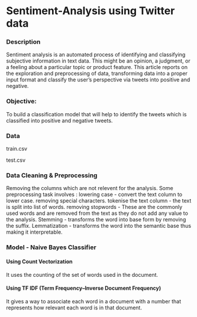 # Sentiment-Analysis using Twitter data

### Description
Sentiment analysis is an automated process of identifying and classifying subjective information in text data. This might be an opinion, a judgment, or a feeling about a particular topic or product feature.
This article reports on the exploration and preprocessing of data, transforming data into a proper input format and classify the user’s perspective via tweets into positive and negative.

### Objective:
To build a classification model that will help to identify the tweets which is classified into positive and negative tweets.

### Data
train.csv

test.csv

### Data Cleaning & Preprocessing
Removing the columns which are not relevent for the analysis.
Some preprocessing task involves :
  lowering case - convert the text column to lower case.
  removing special characters.
  tokenise the text column - the text is split into list of words.
  removing stopwords - These are the commonly used words and are removed from the text as they do not add any value to the analysis.
  Stemming - transforms the word into base form by removing the suffix.
  Lemmatization - transforms the word into the semantic base thus making it interpretable.
  
### Model - Naive Bayes Classifier

#### Using Count Vectorization 
It uses the counting of the set of words used in the document.
#### Using TF IDF (Term Frequency–Inverse Document Frequency)
It gives a way to associate each word in a document with a number that represents how relevant each word is in that document. 
  

